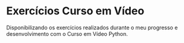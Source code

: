 # Exercícios Curso em Vídeo
Disponibilizando os exercícios realizados durante o meu progresso e desenvolvimento com o Curso em Vídeo Python.

